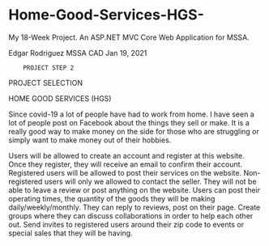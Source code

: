 # Home-Good-Services-HGS-
My 18-Week Project. An ASP.NET MVC Core Web Application for MSSA.





Edgar Rodriguez
MSSA CAD
Jan 19, 2021

		PROJECT STEP 2
PROJECT SELECTION


HOME GOOD SERVICES (HGS)

Since covid-19 a lot of people have had to work from home. I have seen a lot of people post on Facebook about the things they sell or make. It is a really good way to make money on the side for those who are struggling or simply want to make money out of their hobbies.


Users will be allowed to create an account and register at this website. Once they register, they will receive an email to confirm their account. Registered users will be allowed to post their services on the website. Non-registered users will only we allowed to contact the seller. They will not be able to leave a review or post anything on the website.
Users can post their operating times, the quantity of the goods they will be making daily/weekly/monthly. They can reply to reviews, post on their page. Create groups where they can discuss collaborations in order to help each other out. Send invites to registered users around their zip code to events or special sales that they will be having. 
